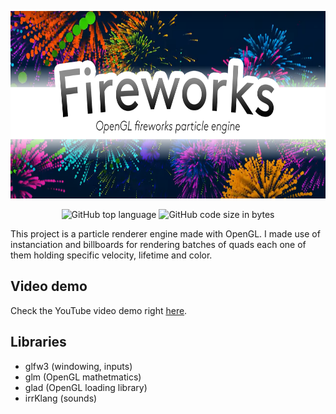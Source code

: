 <p align="center">
    <img src="banner.png" width="660" height="300">
</p>

<p align="center">
  <img alt="GitHub top language" src="https://img.shields.io/github/languages/top/Lycoon/fireworks">
  <img alt="GitHub code size in bytes" src="https://img.shields.io/github/languages/code-size/Lycoon/fireworks">
</p>

This project is a particle renderer engine made with OpenGL. I made use of instanciation and billboards for rendering batches of quads each one of them holding specific velocity, lifetime and color.

## Video demo
Check the YouTube video demo right [here](https://www.youtube.com/watch?v=0-K-u8UzkvA).

## Libraries
- glfw3 (windowing, inputs)
- glm (OpenGL mathetmatics)
- glad (OpenGL loading library)
- irrKlang (sounds)
